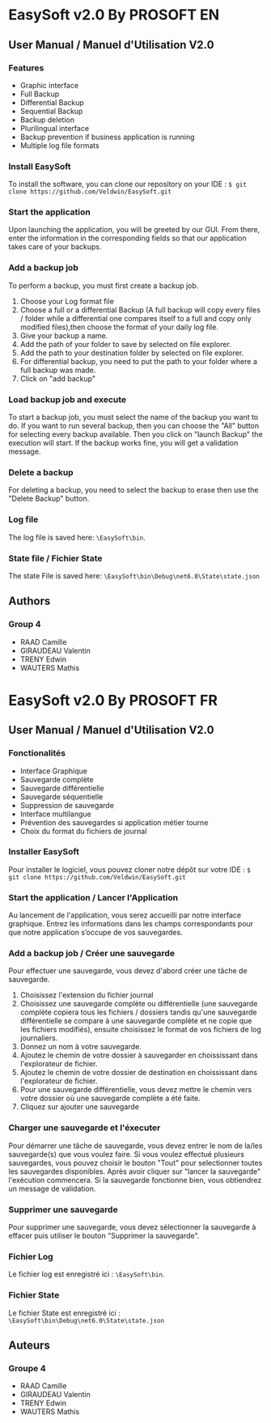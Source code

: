 # EasySoft v2.0 By PROSOFT EN

## User Manual / Manuel d'Utilisation V2.0

### Features 

- Graphic interface
- Full Backup
- Differential Backup
- Sequential Backup
- Backup deletion
- Plurilingual interface
- Backup prevention if business application is running
- Multiple log file formats

### Install EasySoft

To install the software, you can clone our repository on your IDE : `$ git clone https://github.com/Veldwin/EasySoft.git`

### Start the application

Upon launching the application, you will be greeted by our GUI. From there, enter the information in the corresponding fields so that our application takes care of your backups.

### Add a backup job

To perform a backup, you must first create a backup job.

  1) Choose your Log format file
  2) Choose a full or a differential Backup (A full backup will copy every files / folder while a differential one compares itself to a full and copy only modified files),then choose the format of your daily log file.
  3) Give your backup a name.
  4) Add the path of your folder to save by selected on file explorer.
  5) Add the path to your destination folder by selected on file explorer.
  6) For differential backup, you need to put the path to your folder where a full backup was made.
  7) Click on "add backup" 

### Load backup job and execute
To start a backup job, you must select the name of the backup you want to do. 
If you want to run several backup, then you can choose the "All" button for selecting every backup available.
Then you click on "launch Backup" the execution will start. If the backup works fine, you will get a validation message.

### Delete a backup

For deleting a backup, you need to select the backup to erase then use the "Delete Backup" button.

### Log file

The log file is saved here: `\EasySoft\bin`. 

### State file / Fichier State

The state File is saved here: `\EasySoft\bin\Debug\net6.0\State\state.json`

## Authors

### Group 4

- RAAD Camille
- GIRAUDEAU Valentin
- TRENY Edwin
- WAUTERS Mathis

# EasySoft v2.0 By PROSOFT FR

## User Manual / Manuel d'Utilisation V2.0

### Fonctionalités

- Interface Graphique
- Sauvegarde complète
- Sauvegarde différentielle
- Sauvegarde séquentielle
- Suppression de sauvegarde
- Interface multilangue
- Prévention des sauvegardes si application métier tourne
- Choix du format du fichiers de journal

### Installer EasySoft

Pour installer le logiciel, vous pouvez cloner notre dépôt sur votre IDE : `$ git clone https://github.com/Veldwin/EasySoft.git`

### Start the application / Lancer l'Application

Au lancement de l'application, vous serez accueilli par notre interface graphique. Entrez les informations dans les champs correspondants pour que notre application s’occupe de vos sauvegardes.

### Add a backup job / Créer une sauvegarde

Pour effectuer une sauvegarde, vous devez d'abord créer une tâche de sauvegarde.

  1) Choisissez l'extension du fichier journal
  2) Choisissez une sauvegarde complète ou différentielle (une sauvegarde complète copiera tous les fichiers / dossiers tandis qu'une sauvegarde différentielle se compare à une sauvegarde complète et ne copie que les fichiers modifiés), ensuite choisissez le format de vos fichiers de log journaliers.
  3) Donnez un nom à votre sauvegarde.
  4) Ajoutez le chemin de votre dossier à sauvegarder en choississant dans l'explorateur de fichier.
  5) Ajoutez le chemin de votre dossier de destination en choississant dans l'explorateur de fichier.
  6) Pour une sauvegarde différentielle, vous devez mettre le chemin vers votre dossier où une sauvegarde complète a été faite.
  7) Cliquez sur ajouter une sauvegarde

### Charger une sauvegarde et l'éxecuter

Pour démarrer une tâche de sauvegarde, vous devez entrer le nom de la/les sauvegarde(s) que vous voulez faire.
Si vous voulez effectué plusieurs sauvegardes, vous pouvez choisir le bouton "Tout" pour selectionner toutes les sauvegardes disponibles.
Après avoir cliquer sur "lancer la sauvegarde" l'exécution commencera. Si la sauvegarde fonctionne bien, vous obtiendrez un message de validation.

### Supprimer une sauvegarde

Pour supprimer une sauvegarde, vous devez sélectionner la sauvegarde à effacer puis utiliser le bouton "Supprimer la sauvegarde".

### Fichier Log

Le fichier log est enregistré ici : `\EasySoft\bin`.

### Fichier State

Le fichier State est enregistré ici : `\EasySoft\bin\Debug\net6.0\State\state.json`

## Auteurs

### Groupe 4

- RAAD Camille
- GIRAUDEAU Valentin
- TRENY Edwin
- WAUTERS Mathis
